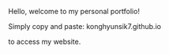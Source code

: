 Hello, welcome to my personal portfolio!

Simply copy and paste: konghyunsik7.github.io 

to access my website.

